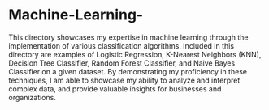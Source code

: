 # Machine-Learning-
This directory showcases my expertise in machine learning through the implementation of various classification algorithms. Included in this directory are examples of Logistic Regression, K-Nearest Neighbors (KNN), Decision Tree Classifier, Random Forest Classifier, and Naive Bayes Classifier on a given dataset. By demonstrating my proficiency in these techniques, I am able to showcase my ability to analyze and interpret complex data, and provide valuable insights for businesses and organizations.

